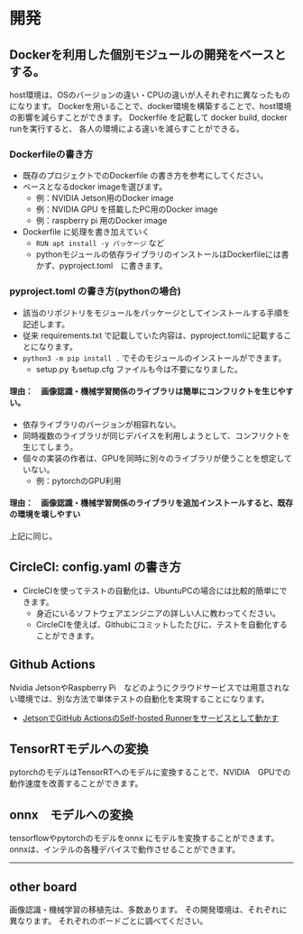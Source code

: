 # 開発

## Dockerを利用した個別モジュールの開発をベースとする。
host環境は、OSのバージョンの違い・CPUの違いが人それぞれに異なったものになります。
Dockerを用いることで、docker環境を構築することで、host環境の影響を減らすことができます。
Dockerfile を記載して docker build, docker runを実行すると、
各人の環境による違いを減らすことができる。

### Dockerfileの書き方
- 既存のプロジェクトでのDockerfile の書き方を参考にしてください。
- ベースとなるdocker imageを選びます。
  - 例：NVIDIA Jetson用のDocker image
  - 例：NVIDIA GPU を搭載したPC用のDocker image
  - 例：raspberry pi 用のDocker image
- Dockerfile に処理を書き加えていく
  - `RUN apt install -y パッケージ` など
  - pythonモジュールの依存ライブラリのインストールはDockerfileには書かず、pyproject.toml　に書きます。

### pyproject.toml の書き方(pythonの場合)
- 該当のリポジトリをモジュールをパッケージとしてインストールする手順を記述します。
- 従来 requirements.txt で記載していた内容は、pyproject.tomlに記載することになります。
- `python3 -m pip install .` でそのモジュールのインストールができます。
  - setup.py もsetup.cfg ファイルも今は不要になりました。


#### 理由：　画像認識・機械学習関係のライブラリは簡単にコンフリクトを生じやすい。
- 依存ライブラリのバージョンが相容れない。
- 同時複数のライブラリが同じデバイスを利用しようとして、コンフリクトを生じてしまう。
- 個々の実装の作者は、GPUを同時に別々のライブラリが使うことを想定していない。
  - 例：pytorchのGPU利用

#### 理由：　画像認識・機械学習関係のライブラリを追加インストールすると、既存の環境を壊しやすい
上記に同じ。


## CircleCI: config.yaml の書き方
- CircleCIを使ってテストの自動化は、UbuntuPCの場合には比較的簡単にできます。
  - 身近にいるソフトウェアエンジニアの詳しい人に教わってください。
  - CircleCIを使えば、Githubにコミットしたたびに、テストを自動化することができます。
## Github Actions
Nvidia JetsonやRaspberry Pi　などのようにクラウドサービスでは用意されない環境では、別な方法で単体テストの自動化を実現することになります。
- [JetsonでGitHub ActionsのSelf-hosted Runnerをサービスとして動かす](https://qiita.com/ynott/items/8ec1dbfe14f3225bbe70)


## TensorRTモデルへの変換
pytorchのモデルはTensorRTへのモデルに変換することで、NVIDIA　GPUでの動作速度を改善することができます。

## onnx　モデルへの変換
tensorflowやpytorchのモデルをonnx にモデルを変換することができます。
onnxは、インテルの各種デバイスで動作させることができます。

----
## other board
画像認識・機械学習の移植先は、多数あります。
その開発環境は、それぞれに異なります。
それぞれのボードごとに調べてください。



